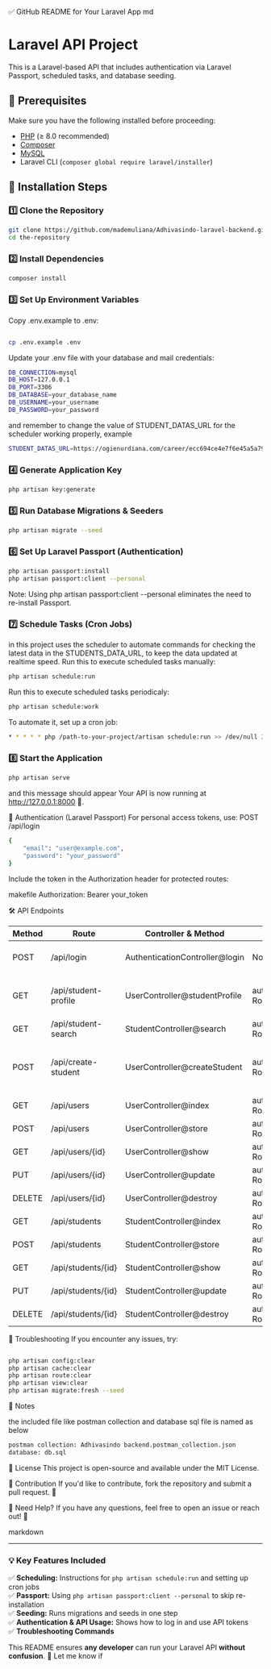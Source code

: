 ✅ GitHub README for Your Laravel App
md

# Laravel API Project

This is a Laravel-based API that includes authentication via Laravel Passport, scheduled tasks, and database seeding.

## 📌 Prerequisites

Make sure you have the following installed before proceeding:

- [PHP](https://www.php.net/downloads.php) (≥ 8.0 recommended)
- [Composer](https://getcomposer.org/download/)
- [MySQL](https://dev.mysql.com/downloads/)
- Laravel CLI (`composer global require laravel/installer`)

## 🚀 Installation Steps

### 1️⃣ **Clone the Repository**
```sh
git clone https://github.com/mademuliana/Adhivasindo-laravel-backend.git
cd the-repository
```

### 2️⃣ Install Dependencies
``` sh
composer install
```

### 3️⃣ Set Up Environment Variables
Copy .env.example to .env:

```sh

cp .env.example .env
```
Update your .env file with your database and mail credentials:
```sh
DB_CONNECTION=mysql
DB_HOST=127.0.0.1
DB_PORT=3306
DB_DATABASE=your_database_name
DB_USERNAME=your_username
DB_PASSWORD=your_password
```
and remember to change the value of STUDENT_DATAS_URL for the scheduler working properly, example
```sh
STUDENT_DATAS_URL=https://ogienurdiana.com/career/ecc694ce4e7f6e45a5a7912cde9fe131
```

### 4️⃣ Generate Application Key
```sh
php artisan key:generate
```
### 5️⃣ Run Database Migrations & Seeders
```sh
php artisan migrate --seed
```
### 6️⃣ Set Up Laravel Passport (Authentication)
```sh
php artisan passport:install
php artisan passport:client --personal
```
Note: Using php artisan passport:client --personal eliminates the need to re-install Passport.

### 7️⃣ Schedule Tasks (Cron Jobs)
in this project uses the scheduler to automate commands for checking the latest data in the STUDENTS_DATA_URL, to keep the data updated at realtime speed. Run this to execute scheduled tasks manually:

```sh
php artisan schedule:run
```
Run this to execute scheduled tasks periodicaly:
```sh
php artisan schedule:work
```
To automate it, set up a cron job:
```sh
* * * * * php /path-to-your-project/artisan schedule:run >> /dev/null 2>&1
```
### 8️⃣ Start the Application
```sh
php artisan serve
```
and this message should appear
Your API is now running at http://127.0.0.1:8000 🚀.


🔑 Authentication (Laravel Passport)
For personal access tokens, use:
POST /api/login
```sh
{
    "email": "user@example.com",
    "password": "your_password"
}

```
Include the token in the Authorization header for protected routes:

makefile
Authorization: Bearer your_token

🛠 API Endpoints

|   Method    |   Route    |   Controller & Method    |   Middleware    |   Description    |   
|   ------    |   -----    |   -------------------    |   ----------    |   -----------    |   
|   POST    |   /api/login    |   AuthenticationController@login    |   None    |   User login (returns API token)    |   
|   GET    |   /api/student-profile    |   UserController@studentProfile    |   auth:api, RoleMiddleware:student    |   Get authenticated student's profile    |   
|   GET    |   /api/student-search    |   StudentController@search    |   auth:api, RoleMiddleware:admin    |   Search for students    |   
|   POST    |   /api/create-student    |   UserController@createStudent    |   auth:api, RoleMiddleware:admin    |   Create a new student and user account at the same time    |   
|   GET    |   /api/users    |   UserController@index    |   auth:api, RoleMiddleware:admin    |   Get all users    |   
|   POST    |   /api/users    |   UserController@store    |   auth:api, RoleMiddleware:admin    |   Create a user    |   
|   GET    |   /api/users/{id}    |   UserController@show    |   auth:api, RoleMiddleware:admin    |   Get user by ID    |   
|   PUT    |   /api/users/{id}    |   UserController@update    |   auth:api, RoleMiddleware:admin    |   Update user    |   
|   DELETE    |   /api/users/{id}    |   UserController@destroy    |   auth:api, RoleMiddleware:admin    |   Delete user    |   
|   GET    |   /api/students    |   StudentController@index    |   auth:api, RoleMiddleware:admin    |   Get all students    |   
|   POST    |   /api/students    |   StudentController@store    |   auth:api, RoleMiddleware:admin    |   Create a student    |   
|   GET    |   /api/students/{id}    |   StudentController@show    |   auth:api, RoleMiddleware:admin    |   Get student by ID    |   
|   PUT    |   /api/students/{id}    |   StudentController@update    |   auth:api, RoleMiddleware:admin    |   Update student    |   
|   DELETE    |   /api/students/{id}    |   StudentController@destroy    |   auth:api, RoleMiddleware:admin    |   Delete student    |   

🔧 Troubleshooting
If you encounter any issues, try:

```sh

php artisan config:clear
php artisan cache:clear
php artisan route:clear
php artisan view:clear
php artisan migrate:fresh --seed
```

📜 Notes

the included file like postman collection and database sql file is named as below
```sh
postman collection: Adhivasindo backend.postman_collection.json
database: db.sql
```
📜 License
This project is open-source and available under the MIT License.

🎯 Contribution
If you'd like to contribute, fork the repository and submit a pull request. 🙌

📩 Need Help?
If you have any questions, feel free to open an issue or reach out! 🚀

markdown


---

### **💡 Key Features Included**
✅ **Scheduling:** Instructions for `php artisan schedule:run` and setting up cron jobs  
✅ **Passport:** Using `php artisan passport:client --personal` to skip re-installation  
✅ **Seeding:** Runs migrations and seeds in one step  
✅ **Authentication & API Usage:** Shows how to log in and use API tokens  
✅ **Troubleshooting Commands**  

This README ensures **any developer** can run your Laravel API **without confusion**. 🚀 Let me know if

